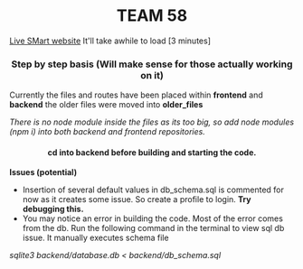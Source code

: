 <h1 align="center">TEAM 58</h1>

[Live SMart website](https://smart-k1xu.onrender.com/) It'll take awhile to load [3 minutes]

<h3 align="center">Step by step basis (Will make sense for those actually working on it)</h3>

Currently the files and routes have been placed within **frontend** and **backend** the older files were moved into **older_files**

*There is no node module inside the files as its too big, so add node modules (npm i) into both backend and frontend repositories.*

<h4 align="center">cd into backend before building and starting the code. </h4>


**Issues (potential)**
- Insertion of several default values in db_schema.sql is commented for now as it creates some issue. So create a profile to login. **Try debugging this.**
- You may notice an error in building the code. Most of the error comes from the db. Run the following command in the terminal to view sql db issue. It manually executes schema file 

*sqlite3 backend/database.db < backend/db_schema.sql*
